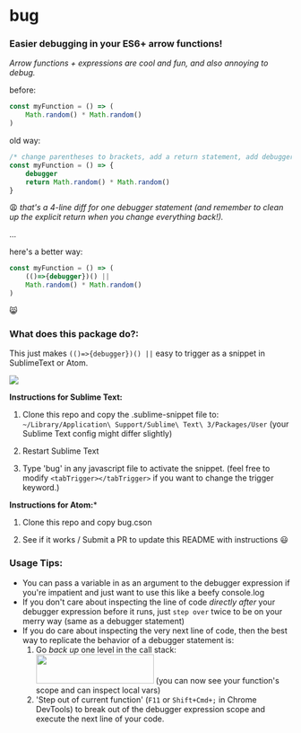 #  bug

### Easier debugging in your ES6+ arrow functions!
*Arrow functions + expressions are cool and fun, and also annoying to debug.*

before:
```js
const myFunction = () => (
    Math.random() * Math.random()
)
```


old way:
```js
/* change parentheses to brackets, add a return statement, add debugger */
const myFunction = () => {
    debugger
    return Math.random() * Math.random()
}
```
😩 *that's a 4-line diff for one debugger statement (and remember to clean up the explicit return when you change everything back!).*

...

here's a better way:
```js
const myFunction = () => (
    (()=>{debugger})() ||
    Math.random() * Math.random()
)
```
😸


### What does this package do?:
This just makes `(()=>{debugger})() ||` easy to trigger as a snippet in SublimeText or Atom.


![](http://g.recordit.co/D0SNooCOAF.gif)

**Instructions for Sublime Text:**

1. Clone this repo and copy the .sublime-snippet file to: `~/Library/Application\ Support/Sublime\ Text\ 3/Packages/User` (your Sublime Text config might differ slightly)

2. Restart Sublime Text

3. Type 'bug' in any javascript file to activate the snippet.
(feel free to modify `<tabTrigger></tabTrigger>` if you want to change the trigger keyword.)

**Instructions for Atom:***

1. Clone this repo and copy bug.cson

2. See if it works / Submit a PR to update this README with instructions 😃

### Usage Tips:

- You can pass a variable in as an argument to the debugger expression if you're impatient and just want to use this like a beefy console.log
- If you don't care about inspecting the line of code *directly after* your debugger expression before it runs, just `step over` twice to be on your merry way (same as a debugger statement)
- If you do care about inspecting the very next line of code, then the best way to replicate the behavior of a debugger statement is:
    1. Go *back up* one level in the call stack: <img src="https://www.evernote.com/l/APQCtx8eN-RPvq1tB_TJxeEqej1MrEobYOQB/image.png" width="210" height="52"> (you can now see your function's scope and can inspect local vars)
    2. 'Step out of current function' (`F11` or `Shift+Cmd+;` in Chrome DevTools) to break out of the debugger expression scope and execute the next line of your code.
